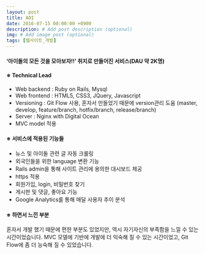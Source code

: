 ```yaml
---
layout: post
title: AOI
date: 2016-07-15 00:00:00 +0900
description: # Add post description (optional)
img: # Add image post (optional)
tags: [웹사이트_개발]
---
```

#### ‘아이돌의 모든 것을 모아보자!!’ 취지로 만들어진 서비스(DAU 약 2K명)

#### ※ Technical Lead
- Web backend : Ruby on Rails, Mysql
- Web frontend : HTML5, CSS3, JQuery, Javascript
- Versioning : Git Flow 사용, 혼자서 만들었기 때문에 version관리 도움
(master, develop, feature/branch, hotfix/branch, release/branch)
- Server : Nginx with Digital Ocean
- MVC model 적용

#### ※ 서비스에 적용된 기능들
- 뉴스 및 아이돌 관련 글 자동 크롤링
- 외국인들을 위한 language 변환 기능
- Rails admin을 통해 사이트 관리에 용의한 대시보드 제공
- https 적용
- 회원가입, login, 비밀번호 찾기
- 게시판 및 댓글, 좋아요 기능
- Google Analytics를 통해 매달 사용자 추이 분석

#### ※ 하면서 느낀 부분
혼자서 개발 했기 때문에 편한 부분도 있었지만, 역시 자기자신의 부족함을 느낄 수 있는 시간이었습니다. MVC 모델에 기반에 개발에 더 익숙해 질 수 있는 시간이었고, Git Flow에 좀 더 능숙해 질 수 있었습니다.

